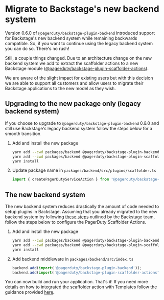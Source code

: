 # Migrate to Backstage's new backend system

Version 0.6.0 of `@pagerduty/backstage-plugin-backend` introduced support for Backstage's new backend system while remaining backwards compatible. So, if you want to continue using the legacy backend system you can do so. There's no rush!

Still, a couple things changed. Due to an architecture change on the new backend system we add to extract the scaffolder actions to a new Backstage module ([@pagerduty/backstage-plugin-scaffolder-actions](https://www.npmjs.com/package/@pagerduty/backstage-plugin-scaffolder-actions)).

We are aware of the slight impact for existing users but with this decision we are able to support all customers and allow users to migrate their Backstage applications to the new model as they wish.

## Upgrading to the new package only (legacy backend system)

If you choose to upgrade to `@pagerduty/backstage-plugin-backend` 0.6.0 and still use Backstage's legacy backend system follow the steps below for a smooth transition.

1. Add and install the new package

    ```bash
    yarn add --cwd packages/backend @pagerduty/backstage-plugin-backend  # or upgrade to 0.6.0
    yarn add --cwd packages/backend @pagerduty/backstage-plugin-scaffolder-actions
    yarn install
    ```

2. Update package name in `packages/backend/src/plugins/scaffolder.ts`

    ```typescript
    import { createPagerDutyServiceAction } from '@pagerduty/backstage-plugin-scaffolder-actions';
    ```

## The new backend system

The new backend system reduces drastically the amount of code needed to setup plugins in Backstage. Assuming that you already migrated to the new backend system by following [these steps](https://backstage.io/docs/backend-system/building-backends/migrating/) outlined by the Backstage team, follow the steps below to configure the PagerDuty Scaffolder Actions.

1. Add and install the new package

    ```bash
    yarn add --cwd packages/backend @pagerduty/backstage-plugin-backend  # or upgrade to 0.6.0
    yarn add --cwd packages/backend @pagerduty/backstage-plugin-scaffolder-actions
    yarn install
    ```

2. Add backend middleware in `packages/backend/src/index.ts`

    ```typescript
    backend.add(import('@pagerduty/backstage-plugin-backend'));
    backend.add(import('@pagerduty/backstage-plugin-scaffolder-actions'));
    ```

You can now build and run your application. That's it! If you need more details on how to integrated the scaffolder action with Templates follow the guidance provided [here](/backstage-plugin-docs/advanced/create-service-software-template/#create-the-software-template).
